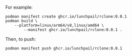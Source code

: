 For example:

```shell
podman manifest create ghcr.io/lunchpail/rclone:0.0.1
podman build \
    --platform=linux/arm64/v8,linux/amd64 \
        --manifest ghcr.io/lunchpail/rclone:0.0.1 .
```

Then, to push:

```shell
podman manifest push ghcr.io/lunchpail/rclone:0.0.1
```

